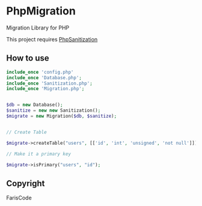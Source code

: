 # PhpMigration
Migration Library for PHP

This project requires [PhpSanitization](https://github.com/fariscode511/PhpSanitization)

## How to use

```php
include_once 'config.php'
include_once 'Database.php';
include_once 'Sanitization.php';
include_once 'Migration.php';


$db = new Database();
$sanitize = new new Sanitization();
$migrate = new Migration($db, $sanitize);


// Create Table

$migrate->createTable("users", [['id', 'int', 'unsigned', 'not null']]);

// Make it a primary key

$migrate->isPrimary("users", "id");
```

## Copyright
FarisCode

